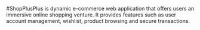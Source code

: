 #ShopPlusPlus is dynamic e-commerce web application that offers users an immersive online shopping venture.
It provides features such as user account management, wishlist, product browsing and secure transactions.
